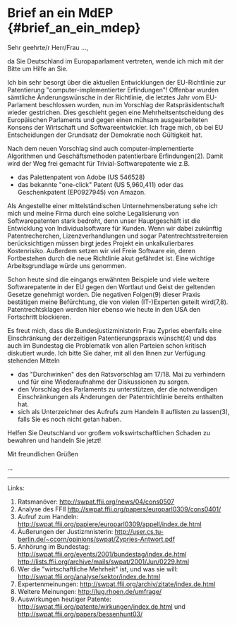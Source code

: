 # Brief an ein MdEP {#brief_an_ein_mdep}

Sehr geehrte/r Herr/Frau \...,

da Sie Deutschland im Europaparlament vertreten, wende ich mich mit der
Bitte um Hilfe an Sie.

Ich bin sehr besorgt über die aktuellen Entwicklungen der EU-Richtlinie
zur Patentierung \"computer-implementierter Erfindungen\"! Offenbar
wurden sämtliche Änderungswünsche in der Richtlinie, die letztes Jahr
vom EU-Parlament beschlossen wurden, nun im Vorschlag der
Ratspräsidentschaft wieder gestrichen. Dies geschieht gegen eine
Mehrheitsentscheidung des Europäischen Parlaments und gegen einen mühsam
ausgearbeiteten Konsens der Wirtschaft und Softwareentwickler. Ich frage
mich, ob bei EU Entscheidungen der Grundsatz der Demokratie noch
Gültigkeit hat.

Nach dem neuen Vorschlag sind auch computer-implementierte Algorithmen
und Geschäftsmethoden patentierbare Erfindungen(2). Damit wird der Weg
frei gemacht für Trivial-Softwarepatente wie z.B.

-   das Palettenpatent von Adobe (US 546528)
-   das bekannte \"one-click\" Patent (US 5,960,411) oder das
    Geschenkpatent (EP0927945) von Amazon.

Als Angestellte einer mittelständischen Unternehmensberatung sehe ich
mich und meine Firma durch eine solche Legalisierung von
Softwarepatenten stark bedroht, denn unser Hauptgeschäft ist die
Entwicklung von Individualsoftware für Kunden. Wenn wir dabei zukünftig
Patentrecherchen, Lizenzverhandlungen und sogar Patentrechtsstreitereien
berücksichtigen müssen birgt jedes Projekt ein unkalkulierbares
Kostenrisiko. Außerdem setzen wir viel Freie Software ein, deren
Fortbestehen durch die neue Richtlinie akut gefährdet ist. Eine wichtige
Arbeitsgrundlage würde uns genommen.

Schon heute sind die eingangs erwähnten Beispiele und viele weitere
Softwarepatente in der EU gegen den Wortlaut und Geist der geltenden
Gesetze genehmigt worden. Die negativen Folgen(9) dieser Praxis
bestätigen meine Befürchtung, die von vielen (IT-)Experten geteilt
wird(7,8). Patentrechtsklagen werden hier ebenso wie heute in den USA
den Fortschritt blockieren.

Es freut mich, dass die Bundesjustizministerin Frau Zypries ebenfalls
eine Einschränkung der derzeitigen Patentierungspraxis wünscht(4) und
das auch im Bundestag die Problematik von allen Parteien schon kritisch
diskutiert wurde. Ich bitte Sie daher, mit all den Ihnen zur Verfügung
stehenden Mitteln

-   das \"Durchwinken\" des den Ratsvorschlag am 17/18. Mai zu
    verhindern und für eine Wiederaufnahme der Diskussionen zu sorgen.
-   den Vorschlag des Parlaments zu unterstützen, der die notwendigen
    Einschränkungen als Änderungen der Patentrichtlinie bereits
    enthalten hat.
-   sich als Unterzeichner des Aufrufs zum Handeln II auflisten zu
    lassen(3), falls Sie es noch nicht getan haben.

Helfen Sie Deutschland vor großem volkswirtschaftlichen Schaden zu
bewahren und handeln Sie jetzt!

Mit freundlichen Grüßen

\...

------------------------------------------------------------------------

Links:

1.  Ratsmanöver: <http://swpat.ffii.org/news/04/cons0507>
2.  Analyse des FFII
    <http://swpat.ffii.org/papers/europarl0309/cons0401/>
3.  Aufruf zum Handeln:
    <http://swpat.ffii.org/papiere/europarl0309/appell/index.de.html>
4.  Äußerungen der Justizmnisterin:
    <http://user.cs.tu-berlin.de/~ccorn/opinions/swpat/Zypries-Antwort.pdf>
5.  Anhörung im Bundestag:
    <http://swpat.ffii.org/events/2001/bundestag/index.de.html>
    <http://lists.ffii.org/archive/mails/swpat/2001/Jun/0229.html>
6.  Wer die \"wirtschaftliche Mehrheit\" ist, und was sie will:
    <http://swpat.ffii.org/analyse/sektor/index.de.html>
7.  Expertenmeinungen:
    <http://swpat.ffii.org/archiv/zitate/index.de.html>
8.  Weitere Meinungen: <http://lug.rhoen.de/umfrage/>
9.  Auswirkungen heutiger Patente:
    <http://swpat.ffii.org/patente/wirkungen/index.de.html> und
    <http://swpat.ffii.org/papers/bessenhunt03/>
